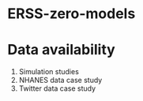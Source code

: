 # ERSS-zero-models

# Data availability
1. Simulation studies
2. NHANES data case study
3. Twitter data case study
